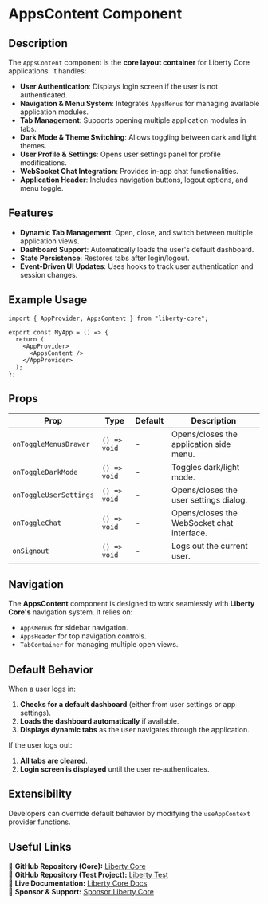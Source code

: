# AppsContent Component

## Description
The `AppsContent` component is the **core layout container** for Liberty Core applications. It handles:

- **User Authentication**: Displays login screen if the user is not authenticated.
- **Navigation & Menu System**: Integrates `AppsMenus` for managing available application modules.
- **Tab Management**: Supports opening multiple application modules in tabs.
- **Dark Mode & Theme Switching**: Allows toggling between dark and light themes.
- **User Profile & Settings**: Opens user settings panel for profile modifications.
- **WebSocket Chat Integration**: Provides in-app chat functionalities.
- **Application Header**: Includes navigation buttons, logout options, and menu toggle.

## Features
- **Dynamic Tab Management**: Open, close, and switch between multiple application views.
- **Dashboard Support**: Automatically loads the user's default dashboard.
- **State Persistence**: Restores tabs after login/logout.
- **Event-Driven UI Updates**: Uses hooks to track user authentication and session changes.

## Example Usage
```tsx
import { AppProvider, AppsContent } from "liberty-core";

export const MyApp = () => {
  return (
    <AppProvider>
      <AppsContent />
    </AppProvider>
  );
};
```

## Props
| Prop                   | Type                 | Default | Description |
|------------------------|----------------------|---------|-------------|
| `onToggleMenusDrawer` | `() => void`       | -       | Opens/closes the application side menu. |
| `onToggleDarkMode`    | `() => void`       | -       | Toggles dark/light mode. |
| `onToggleUserSettings`| `() => void`       | -       | Opens/closes the user settings dialog. |
| `onToggleChat`        | `() => void`       | -       | Opens/closes the WebSocket chat interface. |
| `onSignout`          | `() => void`       | -       | Logs out the current user. |

## Navigation
The **AppsContent** component is designed to work seamlessly with **Liberty Core's** navigation system. It relies on:
- `AppsMenus` for sidebar navigation.
- `AppsHeader` for top navigation controls.
- `TabContainer` for managing multiple open views.

## Default Behavior
When a user logs in:
1. **Checks for a default dashboard** (either from user settings or app settings).
2. **Loads the dashboard automatically** if available.
3. **Displays dynamic tabs** as the user navigates through the application.

If the user logs out:
1. **All tabs are cleared**.
2. **Login screen is displayed** until the user re-authenticates.

## Extensibility
Developers can override default behavior by modifying the `useAppContext` provider functions.

## Useful Links
🔗 **GitHub Repository (Core):** [Liberty Core](https://github.com/fblettner/liberty-core/)  
🔗 **GitHub Repository (Test Project):** [Liberty Test](https://github.com/fblettner/liberty-test/)  
📖 **Live Documentation:** [Liberty Core Docs](https://docs.nomana-it.fr/liberty-core/)  
💖 **Sponsor & Support:** [Sponsor Liberty Core](https://github.com/sponsors/fblettner) 
